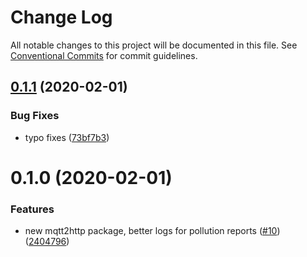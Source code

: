 # Change Log

All notable changes to this project will be documented in this file.
See [Conventional Commits](https://conventionalcommits.org) for commit guidelines.

## [0.1.1](https://github.com/mariusz-kabala/homeAutomation/compare/@home/mqtt2http@0.1.0...@home/mqtt2http@0.1.1) (2020-02-01)


### Bug Fixes

* typo fixes ([73bf7b3](https://github.com/mariusz-kabala/homeAutomation/commit/73bf7b34b8c0db5b3e5a710a678f6c4cbac0ad51))





# 0.1.0 (2020-02-01)


### Features

* new mqtt2http package, better logs for pollution reports ([#10](https://github.com/mariusz-kabala/homeAutomation/issues/10)) ([2404796](https://github.com/mariusz-kabala/homeAutomation/commit/2404796426e875e2e27128f6cfd84c131e038999))
